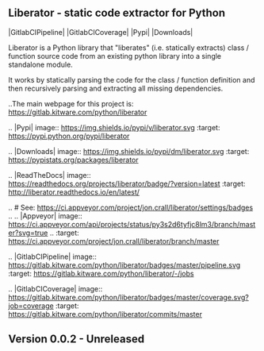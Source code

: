 Liberator - static code extractor for Python 
--------------------------------------------

|GitlabCIPipeline| |GitlabCICoverage| |Pypi| |Downloads| 

Liberator is a Python library that "liberates" (i.e. statically extracts) class
/ function source code from an existing python library into a single standalone
module. 

It works by statically parsing the code for the class / function definition and
then recursively parsing and extracting all missing dependencies.


..The main webpage for this project is: https://gitlab.kitware.com/python/liberator


.. |Pypi| image:: https://img.shields.io/pypi/v/liberator.svg
   :target: https://pypi.python.org/pypi/liberator

.. |Downloads| image:: https://img.shields.io/pypi/dm/liberator.svg
   :target: https://pypistats.org/packages/liberator

.. |ReadTheDocs| image:: https://readthedocs.org/projects/liberator/badge/?version=latest
    :target: http://liberator.readthedocs.io/en/latest/

.. # See: https://ci.appveyor.com/project/jon.crall/liberator/settings/badges
.. .. |Appveyor| image:: https://ci.appveyor.com/api/projects/status/py3s2d6tyfjc8lm3/branch/master?svg=true
.. :target: https://ci.appveyor.com/project/jon.crall/liberator/branch/master

.. |GitlabCIPipeline| image:: https://gitlab.kitware.com/python/liberator/badges/master/pipeline.svg
   :target: https://gitlab.kitware.com/python/liberator/-/jobs

.. |GitlabCICoverage| image:: https://gitlab.kitware.com/python/liberator/badges/master/coverage.svg?job=coverage
    :target: https://gitlab.kitware.com/python/liberator/commits/master


## Version 0.0.2 - Unreleased
